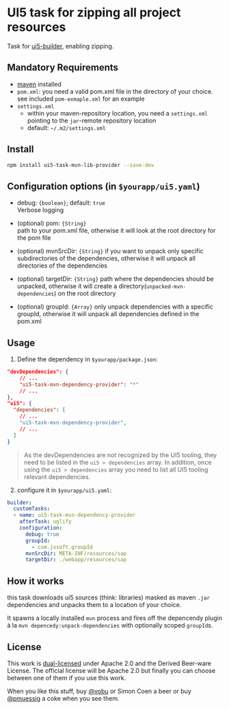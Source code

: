 # UI5 task for zipping all project resources

Task for [ui5-builder](https://github.com/SAP/ui5-builder), enabling zipping.

## Mandatory Requirements

-   [maven](https://maven.apache.org) installed
-   `pom.xml`: you need a valid pom.xml file in the directory of your choice.   
  see included `pom-exmaple.xml` for an example
-   `settings.xml` 
    - within your maven-repository location, you need a `settings.xml` pointing to the `jar`-remote repository location
    - default: `~/.m2/settings.xml` 

## Install

```bash
npm install ui5-task-mvn-lib-provider --save-dev
```

## Configuration options (in `$yourapp/ui5.yaml`)

-   debug: `{boolean}`; default: `true`  
    Verbose logging

-   (optional) pom: `{String}`  
    path to your pom.xml file, otherwise it will look at the root directory for the pom file

-   (optional) mvnSrcDir: `{String}`
    if you want to unpack only specific subdirectories of the dependencies, otherwise it will unpack all directories of the dependencies

-   (optional) targetDir: `{String}`
    path where the dependencies should be unpacked, otherwise it will create a directory(`unpacked-mvn-dependencies`) on the root directory

-   (optional) groupId: `{Array}`
    only unpack dependencies with a specific groupId, otherwise it will unpack all dependencies defined in the pom.xml

## Usage

1. Define the dependency in `$yourapp/package.json`:

```json
"devDependencies": {
    // ...
    "ui5-task-mvn-dependency-provider": "*"
    // ...
},
"ui5": {
  "dependencies": [
    // ...
    "ui5-task-mvn-dependency-provider",
    // ...
  ]
}
```

> As the devDependencies are not recognized by the UI5 tooling, they need to be listed in the `ui5 > dependencies` array. In addition, once using the `ui5 > dependencies` array you need to list all UI5 tooling relevant dependencies.

2. configure it in `$yourapp/ui5.yaml`:

```yaml
builder:
  customTasks:
  - name: ui5-task-mvn-dependency-provider
    afterTask: uglify 
    configuration:
      debug: true
      groupId:
        - com.jssoft.groupId
      mvnSrcDir: META-INF/resources/sap
      targetDir: ./webapp/resources/sap
```

## How it works

this task downloads ui5 sources (think: libraries) masked as maven `.jar` dependencies and unpacks them to a location of your choice. 

It spawns a locally installed `mvn` process and fires off the depencendy plugin à la `mvn depencedy:unpack-dependencies` with optionally scoped `groupId`s.




## License

This work is [dual-licensed](../../LICENSE) under Apache 2.0 and the Derived Beer-ware License. The official license will be Apache 2.0 but finally you can choose between one of them if you use this work.

When you like this stuff, buy [@vobu](https://twitter.com/vobu) or Simon Coen a beer or buy [@pmuessig](https://twitter.com/pmuessig) a coke when you see them.
